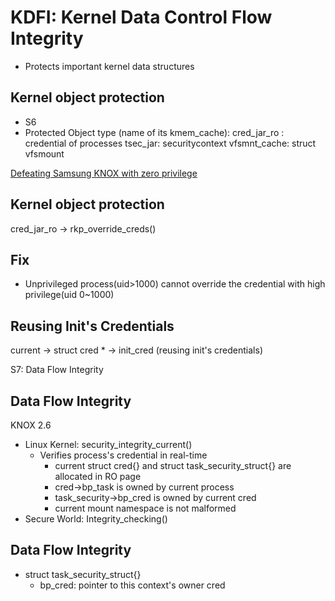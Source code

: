 # KDFI: Kernel Data Control Flow Integrity
  * Protects important kernel data structures

## Kernel object protection

* S6
* Protected Object type (name of its kmem_cache):
   cred_jar_ro : credential of processes
   tsec_jar: securitycontext
   vfsmnt_cache: struct vfsmount

[Defeating Samsung KNOX
with zero privilege](https://www.blackhat.com/docs/us-17/thursday/us-17-Shen-Defeating-Samsung-KNOX-With-Zero-Privilege-wp.pdf)

## Kernel object protection
   cred_jar_ro -> rkp_override_creds()

## Fix

* Unprivileged process(uid>1000) cannot override the credential with high privilege(uid 0~1000)

## Reusing Init's Credentials

current -> struct cred * -> init_cred (reusing init's credentials)

S7: Data Flow Integrity

## Data Flow Integrity
KNOX 2.6

* Linux Kernel: security_integrity_current()
   * Verifies process's credential in real-time
     * current struct cred{} and struct task_security_struct{} are allocated in RO page
     * cred->bp_task is owned by current process
     * task_security->bp_cred is owned by current cred
     * current mount namespace is not malformed
* Secure World: Integrity_checking()

## Data Flow Integrity
* struct task_security_struct{}
   * bp_cred: pointer to this context's owner cred
